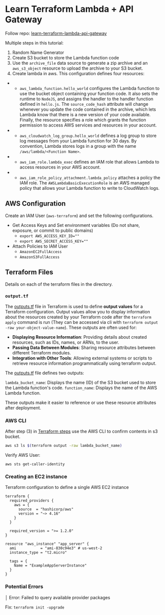 # Learn Terraform Lambda + API Gateway
Follow repo: [learn-terraform-lambda-api-gateway](https://github.com/hashicorp-education/learn-terraform-lambda-api-gateway)

Multiple steps in this tutorial:
1. Random Name Generator
2. Create S3 bucket to store the Lambda function code
3. Use the `archive_file` data source to generate a zip archive and an `aws_s3_object` resource to upload the archive to your S3 bucket.
4. Create lambda in aws. This configuration defines four resources:
- - `aws_lambda_function.hello_world` configures the Lambda function to use the bucket object containing your function code. It also sets the runtime to `NodeJS`, and assigns the handler to the handler function defined in `hello.js`. The `source_code_hash` attribute will change whenever you update the code contained in the archive, which lets Lambda know that there is a new version of your code available. Finally, the resource specifies a role which grants the function permission to access AWS services and resources in your account.

- - `aws_cloudwatch_log_group.hello_world` defines a log group to store log messages from your Lambda function for 30 days. By convention, Lambda stores logs in a group with the name `/aws/lambda/<Function Name>`.

- - `aws_iam_role.lambda_exec` defines an IAM role that allows Lambda to access resources in your AWS account.

- - `aws_iam_role_policy_attachment.lambda_policy` attaches a policy the IAM role. The `AWSLambdaBasicExecutionRole` is an AWS managed policy that allows your Lambda function to write to CloudWatch logs.

## AWS Configuration
Create an IAM User (`aws-terraform`) and set the following configurations.
* Get Access Keys and Set environment variables (Do not share, exposure, or commit to public domains)
    - `export AWS_ACCESS_KEY_ID=""`
    - `export AWS_SECRET_ACCESS_KEY=""`
* Attach Policies to IAM User
    - `AmazonEC2FullAccess`
    - `AmazonS3FullAccess`

## Terraform Files
Details on each of the terraform files in the directory.

### `output.tf` 
The [outputs.tf](./outputs.tf) file in Terraform is used to define **output values** for a Terraform configuration. Output values allow you to display information about the resources created by your Terraform code after the `terraform apply` command is run (They can be accessed via cli with `terraform output -raw your-object-value-name`). These outputs are often used for:

- **Displaying Resource Information**: Providing details about created resources, such as IDs, names, or ARNs, to the user.
- **Passing Data Between Modules**: Sharing resource attributes between different Terraform modules.
- **Integration with Other Tools**: Allowing external systems or scripts to retrieve resource information programmatically using terraform output.

The [outputs.tf](./outputs.tf) file defines two outputs:

`lambda_bucket_name`: Displays the name (ID) of the S3 bucket used to store the Lambda function's code.
`function_name`: Displays the name of the AWS Lambda function.

These outputs make it easier to reference or use these resource attributes after deployment.


### AWS CLI

After step (3) in [Terraform steps](#learn-terraform-lambda--api-gateway) use the AWS CLI to confirm contents in s3 bucket.
```bash
aws s3 ls $(terraform output -raw lambda_bucket_name)
```

Verify AWS User:

`aws sts get-caller-identity`
### Creating an EC2 instance
Terraform configuration to define a single AWS EC2 instance

```hcl
terraform {
  required_providers {
    aws = {
      source  = "hashicorp/aws"
      version = "~> 4.16"
    }
  }

  required_version = ">= 1.2.0"
}

resource "aws_instance" "app_server" {
  ami           = "ami-830c94e3" # us-west-2
  instance_type = "t2.micro"

  tags = {
    Name = "ExampleAppServerInstance"
  }
}

```

### Potential Errors

│ Error: Failed to query available provider packages

Fix: `terraform init -upgrade`
